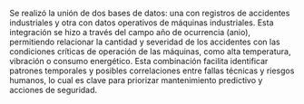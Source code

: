 Se realizó la unión de dos bases de datos: una con registros de accidentes industriales y otra con datos operativos de máquinas industriales. Esta integración se hizo a través del campo año de ocurrencia (anio), permitiendo relacionar la cantidad y severidad de los accidentes con las condiciones críticas de operación de las máquinas, como alta temperatura, vibración o consumo energético. Esta combinación facilita identificar patrones temporales y posibles correlaciones entre fallas técnicas y riesgos humanos, lo cual es clave para priorizar mantenimiento predictivo y acciones de seguridad.
